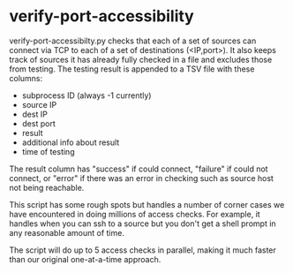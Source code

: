 # verify-port-accessibility

verify-port-accessibilty.py checks that each of a set of sources can 
connect via TCP to each of a set of destinations (<IP,port>).  It also
keeps track of sources it has already fully checked in a file and
excludes  those from testing.  The testing result is appended to a TSV 
file with these columns:
* subprocess ID (always -1 currently)
* source IP
* dest IP
* dest port
* result
* additional info about result
* time of testing

The result column has "success" if could connect, "failure" if could not
connect, or "error" if there was an error in checking such as source
host not being reachable.

This script has some rough spots but handles a number of corner cases we
have encountered in doing millions of access checks.  For example, it 
handles when you can ssh to a source but you don't get a shell prompt in
any reasonable amount of time.

The script will do up to 5 access checks in parallel, making it much 
faster than our original one-at-a-time approach.